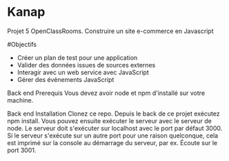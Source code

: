 # Kanap #

Projet 5 OpenClassRooms. Construire un site e-commerce en Javascript

#Objectifs

- Créer un plan de test pour une application
- Valider des données issues de sources externes
- Interagir avec un web service avec JavaScript
- Gérer des événements JavaScript

Back end Prerequis
Vous devez avoir node et npm d'installé sur votre machine.

Back end Installation
Clonez ce repo. Depuis le back de ce projet exécutez npm install. Vous pouvez ensuite exécuter le serveur avec le serveur de node. Le serveur doit s'exécuter sur localhost avec le port par défaut 3000. Si le serveur s'exécute sur un autre port pour une raison quelconque, cela est imprimé sur la console au démarrage du serveur, par ex. Écoute sur le port 3001.
